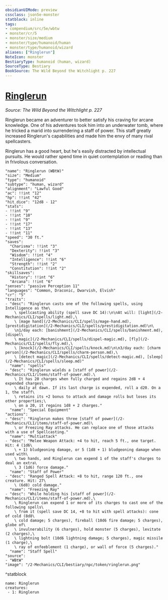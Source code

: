 ```yaml
---
obsidianUIMode: preview
cssclass: json5e-monster
statblock: inline
tags:
- compendium/src/5e/wbtw
- monster/cr/5
- monster/size/medium
- monster/type/humanoid/human
- monster/type/humanoid/wizard
aliases: ["Ringlerun"]
NoteIcon: monster
BestiaryType: humanoid (human, wizard)
SourceType: Bestiary
BookSource: The Wild Beyond the Witchlight p. 227
---
```

# [Ringlerun](2-Mechanics/CLI/bestiary/npc/ringlerun-wbtw.md)
*Source: The Wild Beyond the Witchlight p. 227*  

Ringlerun became an adventurer to better satisfy his craving for arcane knowledge. One of his adventures took him into an underwater tomb, where he tricked a marid into surrendering a staff of power. This staff greatly increased Ringlerun's capabilities and made him the envy of many rival spellcasters.

Ringlerun has a good heart, but he's easily distracted by intellectual pursuits. He would rather spend time in quiet contemplation or reading than in frivolous conversation.

```statblock
"name": "Ringlerun (WBtW)"
"size": "Medium"
"type": "humanoid"
"subtype": "human, wizard"
"alignment": "Lawful Good"
"ac": !!int "12"
"hp": !!int "42"
"hit_dice": "12d8 - 12"
"stats":
- !!int "9"
- !!int "10"
- !!int "9"
- !!int "17"
- !!int "13"
- !!int "11"
"speed": "30 ft."
"saves":
  "Charisma": !!int "3"
  "Dexterity": !!int "3"
  "Wisdom": !!int "4"
  "Intelligence": !!int "6"
  "Strength": !!int "2"
  "Constitution": !!int "2"
"skillsaves":
  "History": !!int "6"
  "Arcana": !!int "6"
"senses": "passive Perception 11"
"languages": "Common, Draconic, Dwarvish, Elvish"
"cr": "5"
"traits":
- "desc": "Ringlerun casts one of the following spells, using Intelligence as the\
    \ spellcasting ability (spell save DC 14):\n\nAt will: [light](/2-Mechanics/CLI/spells/light.md),\
    \ [mage hand](/2-Mechanics/CLI/spells/mage-hand.md), [prestidigitation](/2-Mechanics/CLI/spells/prestidigitation.md)\n\
    \n1/day each: [banishment](/2-Mechanics/CLI/spells/banishment.md), [dispel\
    \ magic](/2-Mechanics/CLI/spells/dispel-magic.md), [fly](/2-Mechanics/CLI/spells/fly.md),\
    \ [knock](/2-Mechanics/CLI/spells/knock.md)\n\n3/day each: [charm person](/2-Mechanics/CLI/spells/charm-person.md),\
    \ [detect magic](/2-Mechanics/CLI/spells/detect-magic.md), [sleep](/2-Mechanics/CLI/spells/sleep.md)"
  "name": "spells"
- "desc": "Ringlerun wields a [staff of power](/2-Mechanics/CLI/items/staff-of-power.md).\
    \ It has 20 charges when fully charged and regains 2d8 + 4 expended charges\
    \ daily at dawn. If its last charge is expended, roll a d20. On a 1, the staff\
    \ retains its +2 bonus to attack and damage rolls but loses its other properties;\
    \ on a 20, it regains 1d8 + 2 charges."
  "name": "Special Equipment"
"actions":
- "desc": "Ringlerun makes three [staff of power](/2-Mechanics/CLI/items/staff-of-power.md)\
    \ or Freezing Ray attacks. He can replace one of those attacks with a use of Spellcasting."
  "name": "Multiattack"
- "desc": "Melee Weapon Attack: +4 to hit, reach 5 ft., one target. Hit: 4 (1d6\
    \ + 1) bludgeoning damage, or 5 (1d8 + 1) bludgeoning damage when used with\
    \ two hands, and Ringlerun can expend 1 of the staff's charges to deal an extra\
    \ 3 (1d6) force damage."
  "name": "Staff of Power"
- "desc": "Ranged Spell Attack: +8 to hit, range 120 ft., one creature. Hit: 27\
    \ (6d8) cold damage."
  "name": "Freezing Ray"
- "desc": "While holding his [staff of power](/2-Mechanics/CLI/items/staff-of-power.md),\
    \ Ringlerun can expend 1 or more of its charges to cast one of the following spells\
    \ from it (spell save DC 14, +8 to hit with spell attacks): cone of cold (8d8\
    \ cold damage; 5 charges), fireball (10d6 fire damage; 5 charges), globe of\
    \ invulnerability (6 charges), hold monster (5 charges), levitate (2 charges),\
    \ lightning bolt (10d6 lightning damage; 5 charges), magic missile (1 charge),\
    \ ray of enfeeblement (1 charge), or wall of force (5 charges)."
  "name": "Staff Spell"
"source":
- "WBtW"
"image": "/2-Mechanics/CLI/bestiary/npc/token/ringlerun.png"
```
^statblock

```encounter-table
name: Ringlerun
creatures:
 - 1: Ringlerun
```